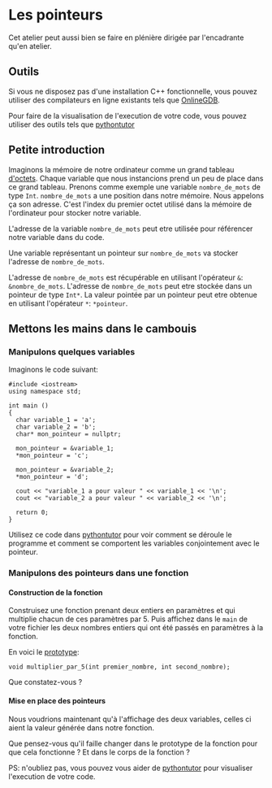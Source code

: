 # Les pointeurs

Cet atelier peut aussi bien se faire en plénière dirigée par l'encadrante qu'en atelier.

## Outils

Si vous ne disposez pas d'une installation C++ fonctionnelle, vous pouvez utiliser
des compilateurs en ligne existants tels que [OnlineGDB](https://www.onlinegdb.com/online_c++_compiler).

Pour faire de la visualisation de l'execution de votre code, vous pouvez utiliser des outils tels que [pythontutor](
http://pythontutor.com/visualize.html#mode=display)

## Petite introduction

Imaginons la mémoire de notre ordinateur comme un grand tableau [d'octets](https://fr.wikipedia.org/wiki/Byte).
Chaque variable que nous instancions prend un peu de place dans ce grand tableau.
Prenons comme exemple une variable `nombre_de_mots` de type `Int`.
`nombre_de_mots` a une position dans notre mémoire. Nous appelons ça son adresse.
C'est l'index du premier octet utilisé dans la mémoire de l'ordinateur pour stocker notre variable.

L'adresse de la variable `nombre_de_mots` peut etre utilisée pour référencer notre variable dans du code.

Une variable représentant un pointeur sur `nombre_de_mots` va stocker l'adresse de `nombre_de_mots`.

L'adresse de `nombre_de_mots` est récupérable en utilisant l'opérateur `&`: `&nombre_de_mots`.
L'adresse de `nombre_de_mots` peut etre stockée dans un pointeur de type `Int*`.
La valeur pointée par un pointeur peut etre obtenue en utilisant l'opérateur `*`: `*pointeur`.

## Mettons les mains dans le cambouis

### Manipulons quelques variables

Imaginons le code suivant:

```
#include <iostream>
using namespace std;

int main ()
{
  char variable_1 = 'a';
  char variable_2 = 'b';
  char* mon_pointeur = nullptr;

  mon_pointeur = &variable_1;
  *mon_pointeur = 'c';

  mon_pointeur = &variable_2;
  *mon_pointeur = 'd';

  cout << "variable_1 a pour valeur " << variable_1 << '\n';
  cout << "variable_2 a pour valeur " << variable_2 << '\n';

  return 0;
}
```

Utilisez ce code dans [pythontutor](http://pythontutor.com/visualize.html#mode=display) pour voir comment se déroule le programme et comment se comportent les variables conjointement avec le pointeur.

### Manipulons des pointeurs dans une fonction

#### Construction de la fonction

Construisez une fonction prenant deux entiers en paramètres et qui multiplie chacun de ces paramètres par 5. Puis affichez dans le `main` de votre fichier les deux nombres entiers qui ont été passés en paramètres à la fonction.

En voici le [prototype](https://fr.wikibooks.org/wiki/Programmation_C%2B%2B/Les_fonctions#Prototype_d'une_fonction):
```
void multiplier_par_5(int premier_nombre, int second_nombre);
```

Que constatez-vous ?

#### Mise en place des pointeurs

Nous voudrions maintenant qu'à l'affichage des deux variables, celles ci aient
la valeur générée dans notre fonction.

Que pensez-vous qu'il faille changer dans le prototype de la fonction pour que cela fonctionne ?
Et dans le corps de la fonction ?

PS: n'oubliez pas, vous pouvez vous aider de [pythontutor](http://pythontutor.com/visualize.html#mode=display) pour visualiser l'execution de votre code.
